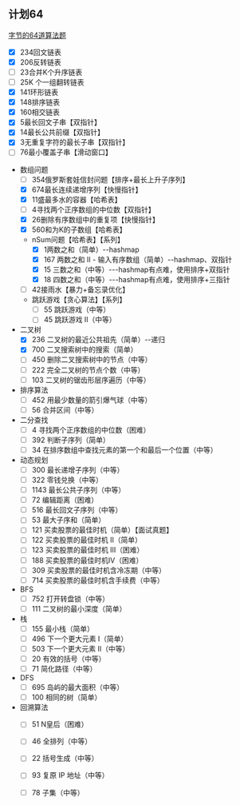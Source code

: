 <!--
 * @Author: ZYH
 * @Email: 1522302196@qq.com
 * @GiteeId: colincclala
 * @Date: 2022-04-26 17:43:44
 * @LastEditTime: 2022-05-28 13:58:27
 * @Description: 计划64
 * 
-->
## 计划64


[字节的64道算法题](https://juejin.cn/post/6947842412102287373)

 - [x] 234回文链表
 - [x] 206反转链表
 - [ ] 23合并K个升序链表
 - [ ] 25K 个一组翻转链表
 - [x] 141环形链表
 - [x] 148排序链表
 - [x] 160相交链表
 - [x] 5最长回文子串【双指针】
 - [x] 14最长公共前缀【双指针】
 - [x] 3无重复字符的最长子串【双指针】
 - [ ] 76最小覆盖子串【滑动窗口】
 - 数组问题
    - [ ] 354俄罗斯套娃信封问题【排序+最长上升子序列】
    - [x] 674最长连续递增序列【快慢指针】
    - [x] 11盛最多水的容器【哈希表】
    - [ ] 4寻找两个正序数组的中位数【双指针】
    - [x] 26删除有序数组中的重复项【快慢指针】
    - [x] 560和为K的子数组【哈希表】
    - nSum问题【哈希表】【系列】
        - [x] 1两数之和（简单）--hashmap
        - [x] 167 两数之和 II - 输入有序数组（简单）--hashmap、双指针
        - [x] 15 三数之和（中等）---hashmap有点难，使用排序+双指针
        - [x] 18 四数之和（中等）---hashmap有点难，使用排序+三指针
    - [ ] 42接雨水【暴力+备忘录优化】
    - 跳跃游戏【贪心算法】【系列】
        - [ ] 55 跳跃游戏（中等）
        - [ ] 45 跳跃游戏 II（中等）
        
 - 二叉树
    - [x] 236 二叉树的最近公共祖先（简单）--递归
    - [x] 700 二叉搜索树中的搜索（简单）
    - [ ] 450 删除二叉搜索树中的节点（中等）
    - [ ] 222 完全二叉树的节点个数（中等）
    - [ ] 103 二叉树的锯齿形层序遍历（中等）

- 排序算法
    - [ ] 452 用最少数量的箭引爆气球（中等）
    - [ ] 56 合并区间（中等）

- 二分查找
    - [ ] 4 寻找两个正序数组的中位数（困难）
    - [ ] 392 判断子序列（简单）
    - [ ] 34 在排序数组中查找元素的第一个和最后一个位置（中等）

- 动态规划
    - [ ] 300 最长递增子序列（中等）
    - [ ] 322 零钱兑换（中等）
    - [ ] 1143 最长公共子序列（中等）
    - [ ] 72 编辑距离（困难）
    - [ ] 516 最长回文子序列（中等）
    - [ ] 53 最大子序和（简单）
    - [ ] 121 买卖股票的最佳时机（简单）【面试真题】
    - [ ] 122 买卖股票的最佳时机 II（简单）
    - [ ] 123 买卖股票的最佳时机 III（困难）
    - [ ] 188 买卖股票的最佳时机IV（困难）
    - [ ] 309 买卖股票的最佳时机含冷冻期（中等）
    - [ ] 714 买卖股票的最佳时机含手续费（中等）

- BFS
    - [ ] 752 打开转盘锁（中等）
    - [ ] 111 二叉树的最小深度（简单）

- 栈
    - [ ] 155 最小栈（简单）
    - [ ] 496 下一个更大元素 I（简单）
    - [ ] 503 下一个更大元素 II（中等）
    - [ ] 20 有效的括号（中等）
    - [ ] 71 简化路径（中等）

- DFS
    - [ ] 695 岛屿的最大面积（中等）
    - [ ] 100 相同的树（简单）

- 回溯算法
    - [ ] 51 N皇后（困难）
    - [ ] 46 全排列（中等）
    - [ ] 22 括号生成（中等）
    - [ ] 93 复原 IP 地址（中等）
    - [ ] 78 子集（中等）









